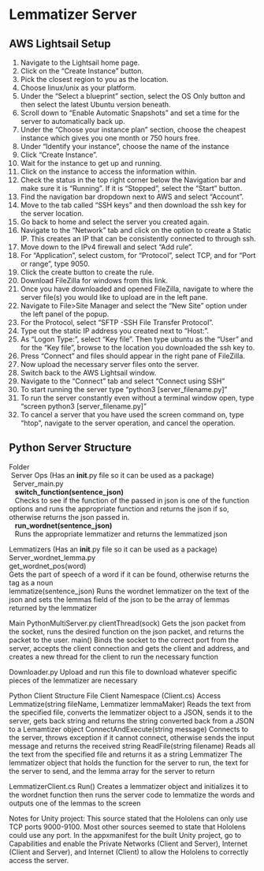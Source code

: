 # Lemmatizer Server
## AWS Lightsail Setup
1. Navigate to the Lightsail home page.
2. Click on the “Create Instance” button.
3. Pick the closest region to you as the location.
4. Choose linux/unix as your platform.
5. Under the “Select a blueprint” section, select the OS Only button and then select the latest Ubuntu version beneath.
6. Scroll down to “Enable Automatic Snapshots” and set a time for the server to automatically back up.
7. Under the “Choose your instance plan” section, choose the cheapest instance which gives you one month or 750 hours free.
8. Under “Identify your instance”, choose the name of the instance
9. Click “Create Instance”.
10. Wait for the instance to get up and running.
11. Click on the instance to access the information within.
12. Check the status in the top right corner below the Navigation bar and make sure it is “Running”. If it is “Stopped”, select the “Start” button.
13. Find the navigation bar dropdown next to AWS and select “Account”.
14. Move to the tab called “SSH keys” and then download the ssh key for the server location.
15. Go back to home and select the server you created again.
16. Navigate to the “Network” tab and click on the option to create a Static IP. This creates an IP that can be consistently connected to through ssh.
17. Move down to the IPv4 firewall and select “Add rule”.
18. For “Application”, select custom, for “Protocol”, select TCP, and for “Port or range”, type 9050.
19. Click the create button to create the rule.
20. Download FileZilla for windows from this link.
21. Once you have downloaded and opened FileZilla, navigate to where the server file(s) you would like to upload are in the left pane.
22. Navigate to File>Site Manager and select the “New Site” option under the left panel of the popup.
23. For the Protocol, select “SFTP -SSH File Transfer Protocol”.
24. Type out the static IP address you created next to “Host:”.
25. As “Logon Type:”, select “Key file”. Then type ubuntu as the “User” and for the “Key file”, browse to the location you downloaded the ssh key to.
26. Press “Connect” and files should appear in the right pane of FileZilla.
27. Now upload the necessary server files onto the server.
28. Switch back to the AWS Lightsail window.
29. Navigate to the “Connect” tab and select “Connect using SSH”
30. To start running the server type “python3 [server_filename.py]”
31. To run the server constantly even without a terminal window open, type “screen python3 [server_filename.py]”
32. To cancel a server that you have used the screen command on, type “htop”, navigate to the server operation, and cancel the operation.

## Python Server Structure  
Folder  
&nbsp;Server Ops (Has an __init__.py file so it can be used as a package)  
&nbsp;&nbsp;Server_main.py  
&nbsp;&nbsp;&nbsp;**switch_function(sentence_json)**  
&nbsp;&nbsp;&nbsp;Checks to see if the function of the passed in json is one of the function options and runs the appropriate function and returns the json if so, otherwise returns the json passed in.  
&nbsp;&nbsp;&nbsp;**run_wordnet(sentence_json)**  
&nbsp;&nbsp;&nbsp;Runs the appropriate lemmatizer and returns the lemmatized json  

Lemmatizers (Has an __init__.py file so it can be used as a package)  
Server_wordnet_lemma.py  
get_wordnet_pos(word)  
Gets the part of speech of a word if it can be found, otherwise returns the tag as a noun  
lemmatize(sentence_json)
Runs the wordnet lemmatizer on the text of the json and sets the lemmas field of the json to be the array of lemmas returned by the lemmatizer

Main
PythonMultiServer.py
clientThread(sock)
Gets the json packet from the socket, runs the desired function on the json packet, and returns the packet to the user.
main()
Binds the socket to the correct port from the server, accepts the client connection and gets the client and address, and creates a new thread for the client to run the necessary function

Downloader.py
Upload and run this file to download whatever specific pieces of the lemmatizer are necessary

Python Client Structure
File
Client Namespace (Client.cs)
Access
Lemmatize(string fileName, Lemmatizer lemmaMaker)
Reads the text from the specified file, converts the lemmatizer object to a JSON, sends it to the server, gets back string and returns the string converted back from a JSON to a Lemamtizer object
ConnectAndExecute(string message)
Connects to the server, throws exception if it cannot connect, otherwise sends the input message and returns the received string
ReadFile(string filename)
Reads all the text from the specified file and returns it as a string
Lemmatizer
The lemmatizer object that holds the function for the server to run, the text for the server to send, and the lemma array for the server to return

LemmatizerClient.cs
Run()
Creates a lemmatizer object and initializes it to the wordnet function then runs the server code to lemmatize the words and outputs one of the lemmas to the screen

Notes for Unity project:
This source stated that the Hololens can only use TCP ports 9000-9100. Most other sources seemed to state that Hololens could use any port.
In the appxmanifest for the built Unity project, go to Capabilities and enable the Private Networks (Client and Server), Internet (Client and Server), and Internet (Client) to allow the Hololens to correctly access the server.
